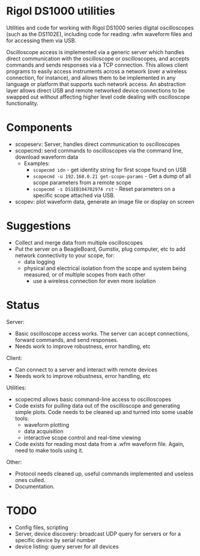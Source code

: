 Rigol DS1000 utilities
=====

Utilities and code for working with Rigol DS1000 series digital oscilloscopes (such as the DS1102E), including code for reading .wfm waveform files and for accessing them via USB.

Oscilloscope access is implemented via a generic server which handles direct communication with the oscilloscope or oscilloscopes, and accepts commands and sends responses via a TCP connection. This allows client programs to easily access instruments across a network (over a wireless connection, for instance), and allows them to be implemented in any language or platform that supports such network access. An abstraction layer allows direct USB and remote networked device connections to be swapped out without affecting higher level code dealing with oscilloscope functionality.

Components
=====

* scopeserv: Server, handles direct communication to oscilloscopes
* scopecmd: send commands to oscilloscopes via the command line, download waveform data
	* Examples:
		* `scopecmd idn` - get identity string for first scope found on USB
		* `scopecmd -u 192.168.0.21 get-scope-params` - Get a dump of all scope parameters from a remote scope
		* `scopecmd -s DS1EB104702974 rst` - Reset parameters on a specific scope attached via USB.
* scopev: plot waveform data, generate an image file or display on screen



Suggestions
=====

* Collect and merge data from multiple oscilloscopes
* Put the server on a BeagleBoard, Gumstix, plug computer, etc to add network connectivity to your scope, for:
	* data logging
	* physical and electrical isolation from the scope and system being measured, or of multiple scopes from each other
		* use a wireless connection for even more isolation


Status
=====

Server:

* Basic oscilloscope access works. The server can accept connections, forward commands, and send responses.
* Needs work to improve robustness, error handling, etc

Client:

* Can connect to a server and interact with remote devices
* Needs work to improve robustness, error handling, etc

Utilities:

* scopecmd allows basic command-line access to oscilloscopes
* Code exists for pulling data out of the oscilloscope and generating simple plots. Code needs to be cleaned up and turned into some usable tools:
	* waveform plotting
	* data acquisition
	* interactive scope control and real-time viewing
* Code exists for reading most data from a .wfm waveform file. Again, need to make tools using it.


Other:

* Protocol needs cleaned up, useful commands implemented and useless ones culled.
* Documentation.


TODO
=====

* Config files, scripting
* Server, device discovery: broadcast UDP query for servers or for a specific device by serial number
* device listing: query server for all devices
